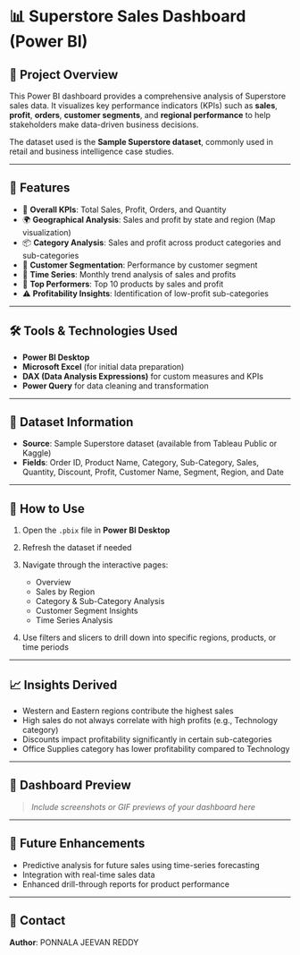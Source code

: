 

# 📊 Superstore Sales Dashboard (Power BI)

## 📝 Project Overview

This Power BI dashboard provides a comprehensive analysis of Superstore sales data. It visualizes key performance indicators (KPIs) such as **sales**, **profit**, **orders**, **customer segments**, and **regional performance** to help stakeholders make data-driven business decisions.

The dataset used is the **Sample Superstore dataset**, commonly used in retail and business intelligence case studies.

---

## 📌 Features

* 🚀 **Overall KPIs**: Total Sales, Profit, Orders, and Quantity
* 🌍 **Geographical Analysis**: Sales and profit by state and region (Map visualization)
* 📦 **Category Analysis**: Sales and profit across product categories and sub-categories
* 👥 **Customer Segmentation**: Performance by customer segment
* 📆 **Time Series**: Monthly trend analysis of sales and profits
* 📍 **Top Performers**: Top 10 products by sales and profit
* ⚠️ **Profitability Insights**: Identification of low-profit sub-categories

---

## 🛠 Tools & Technologies Used

* **Power BI Desktop**
* **Microsoft Excel** (for initial data preparation)
* **DAX (Data Analysis Expressions)** for custom measures and KPIs
* **Power Query** for data cleaning and transformation

---

## 📂 Dataset Information

* **Source**: Sample Superstore dataset (available from Tableau Public or Kaggle)
* **Fields**: Order ID, Product Name, Category, Sub-Category, Sales, Quantity, Discount, Profit, Customer Name, Segment, Region, and Date

---

## 🚦 How to Use

1. Open the `.pbix` file in **Power BI Desktop**
2. Refresh the dataset if needed
3. Navigate through the interactive pages:

   * Overview
   * Sales by Region
   * Category & Sub-Category Analysis
   * Customer Segment Insights
   * Time Series Analysis
4. Use filters and slicers to drill down into specific regions, products, or time periods

---

## 📈 Insights Derived

* Western and Eastern regions contribute the highest sales
* High sales do not always correlate with high profits (e.g., Technology category)
* Discounts impact profitability significantly in certain sub-categories
* Office Supplies category has lower profitability compared to Technology

---

## 📸 Dashboard Preview

> *Include screenshots or GIF previews of your dashboard here*

---

## 📌 Future Enhancements

* Predictive analysis for future sales using time-series forecasting
* Integration with real-time sales data
* Enhanced drill-through reports for product performance

---

## 📧 Contact

**Author**: PONNALA JEEVAN REDDY



